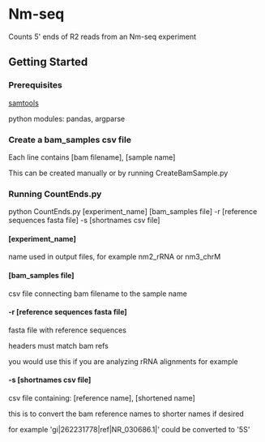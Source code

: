 # Nm-seq

Counts 5' ends of R2 reads from an Nm-seq experiment

## Getting Started

### Prerequisites

[samtools](http://www.htslib.org)

python modules: pandas, argparse

### Create a bam_samples csv file

Each line contains [bam filename], [sample name]

This can be created manually or by running CreateBamSample.py

### Running CountEnds.py

python CountEnds.py [experiment_name] [bam_samples file] 
    -r [reference sequences fasta file]
    -s [shortnames csv file]

#### [experiment_name]

name used in output files, for example nm2_rRNA or nm3_chrM

#### [bam_samples file]

csv file connecting bam filename to the sample name

#### -r [reference sequences fasta file]

fasta file with reference sequences

headers must match bam refs

you would use this if you are analyzing rRNA alignments for example

#### -s [shortnames csv file]

csv file containing: [reference name], [shortened name]

this is to convert the bam reference names to shorter names if desired

for example 'gi|262231778|ref|NR_030686.1|' could be converted to '5S'

